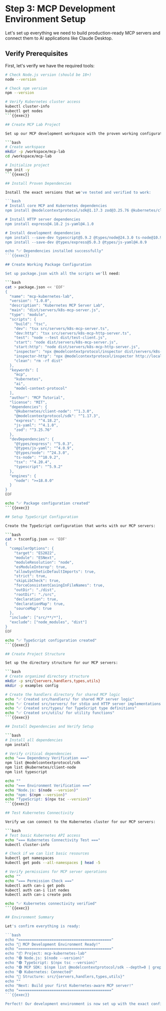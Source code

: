 # Step 3: MCP Development Environment Setup

Let's set up everything we need to build production-ready MCP servers and connect them to AI applications like Claude Desktop.

## Verify Prerequisites

First, let's verify we have the required tools:

```bash
# Check Node.js version (should be 18+)
node --version

# Check npm version
npm --version

# Verify Kubernetes cluster access
kubectl cluster-info
kubectl get nodes
```{{exec}}

## Create MCP Lab Project

Set up our MCP development workspace with the proven working configuration:

```bash
# Create workspace
mkdir -p /workspace/mcp-lab
cd /workspace/mcp-lab

# Initialize project
npm init -y
```{{exec}}

## Install Proven Dependencies

Install the exact versions that we've tested and verified to work:

```bash
# Install core MCP and Kubernetes dependencies
npm install @modelcontextprotocol/sdk@1.17.3 zod@3.25.76 @kubernetes/client-node@1.3.0

# Install HTTP server dependencies
npm install express@4.18.2 js-yaml@4.1.0

# Install development dependencies
npm install --save-dev typescript@5.9.2 @types/node@24.3.0 ts-node@10.9.2 tsx@4.20.4
npm install --save-dev @types/express@5.0.3 @types/js-yaml@4.0.9

echo "✅ Dependencies installed successfully"
```{{exec}}

## Create Working Package Configuration

Set up package.json with all the scripts we'll need:

```bash
cat > package.json << 'EOF'
{
  "name": "mcp-kubernetes-lab",
  "version": "1.0.0",
  "description": "Kubernetes MCP Server Lab",
  "main": "dist/servers/k8s-mcp-server.js",
  "type": "module",
  "scripts": {
    "build": "tsc",
    "dev": "tsx src/servers/k8s-mcp-server.ts",
    "dev:http": "tsx src/servers/k8s-mcp-http-server.ts",
    "test": "node --test dist/test-client.js",
    "start": "node dist/servers/k8s-mcp-server.js",
    "start:http": "node dist/servers/k8s-mcp-http-server.js",
    "inspector": "npx @modelcontextprotocol/inspector dist/servers/k8s-mcp-server.js",
    "inspector-http": "npx @modelcontextprotocol/inspector http://localhost:3001/mcp",
    "clean": "rm -rf dist"
  },
  "keywords": [
    "mcp",
    "kubernetes",
    "ai",
    "model-context-protocol"
  ],
  "author": "MCP Tutorial",
  "license": "MIT",
  "dependencies": {
    "@kubernetes/client-node": "^1.3.0",
    "@modelcontextprotocol/sdk": "^1.17.3",
    "express": "^4.18.2",
    "js-yaml": "^4.1.0",
    "zod": "^3.25.76"
  },
  "devDependencies": {
    "@types/express": "^5.0.3",
    "@types/js-yaml": "^4.0.9",
    "@types/node": "^24.3.0",
    "ts-node": "^10.9.2",
    "tsx": "^4.20.4",
    "typescript": "^5.9.2"
  },
  "engines": {
    "node": ">=18.0.0"
  }
}
EOF

echo "✅ Package configuration created"
```{{exec}}

## Setup TypeScript Configuration

Create the TypeScript configuration that works with our MCP servers:

```bash
cat > tsconfig.json << 'EOF'
{
  "compilerOptions": {
    "target": "ES2022",
    "module": "ESNext",
    "moduleResolution": "node",
    "esModuleInterop": true,
    "allowSyntheticDefaultImports": true,
    "strict": true,
    "skipLibCheck": true,
    "forceConsistentCasingInFileNames": true,
    "outDir": "./dist",
    "rootDir": "./src",
    "declaration": true,
    "declarationMap": true,
    "sourceMap": true
  },
  "include": ["src/**/*"],
  "exclude": ["node_modules", "dist"]
}
EOF

echo "✅ TypeScript configuration created"
```{{exec}}

## Create Project Structure

Set up the directory structure for our MCP servers:

```bash
# Create organized directory structure
mkdir -p src/{servers,handlers,types,utils}
mkdir -p examples config

# Create the handlers directory for shared MCP logic
echo "✅ Created src/handlers/ for shared MCP server logic"
echo "✅ Created src/servers/ for stdio and HTTP server implementations"
echo "✅ Created src/types/ for TypeScript type definitions"
echo "✅ Created src/utils/ for utility functions"
```{{exec}}

## Install Dependencies and Verify Setup

```bash
# Install all dependencies
npm install

# Verify critical dependencies
echo "=== Dependency Verification ==="
npm list @modelcontextprotocol/sdk
npm list @kubernetes/client-node
npm list typescript

echo ""
echo "=== Environment Verification ==="
echo "Node.js: $(node --version)"
echo "npm: $(npm --version)"
echo "TypeScript: $(npx tsc --version)"
```{{exec}}

## Test Kubernetes Connectivity

Verify we can connect to the Kubernetes cluster for our MCP servers:

```bash
# Test basic Kubernetes API access
echo "=== Kubernetes Connectivity Test ==="
kubectl cluster-info

# Check if we can list basic resources
kubectl get namespaces
kubectl get pods --all-namespaces | head -5

# Verify permissions for MCP server operations
echo ""
echo "=== Permission Check ==="
kubectl auth can-i get pods
kubectl auth can-i list nodes
kubectl auth can-i create pods

echo "✅ Kubernetes connectivity verified"
```{{exec}}

## Environment Summary

Let's confirm everything is ready:

```bash
echo "=========================================="
echo "🚀 MCP Development Environment Ready!"
echo "=========================================="
echo "📦 Project: mcp-kubernetes-lab"
echo "🟢 Node.js: $(node --version)"
echo "🟢 TypeScript: $(npx tsc --version)"
echo "🟢 MCP SDK: $(npm list @modelcontextprotocol/sdk --depth=0 | grep @modelcontextprotocol)"
echo "🟢 Kubernetes: Connected"
echo "📁 Structure: src/{servers,handlers,types,utils}"
echo ""
echo "Next: Build your first Kubernetes-aware MCP server!"
echo "=========================================="
```{{exec}}

Perfect! Our development environment is now set up with the exact configuration that we've tested and proven to work. In the next step, we'll build our first MCP server with reusable handlers and both stdio and HTTP transport support.
